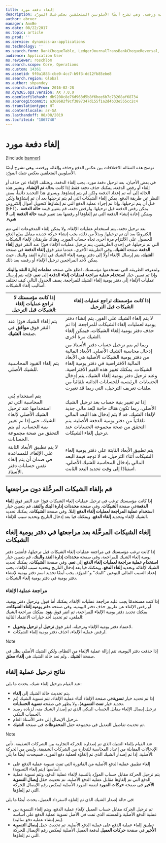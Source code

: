```yaml
---
title: إلغاء دفعة مورد
description: توضح هذه المقالة الاختلافات بين عكس الدفع وحذفه وإلغائه ورفضه. وهي تشرح أيضًا الأسلوبين المتعلقين بعكس شيك المورّد.
author: abruer
manager: AnnBe
ms.date: 08/22/2017
ms.topic: article
ms.prod: ''
ms.service: dynamics-ax-applications
ms.technology: ''
ms.search.form: BankChequeTable, LedgerJournalTransBankChequeReversal, LedgerJournalTransVendPaym
audience: Application User
ms.reviewer: roschlom
ms.search.scope: Core, Operations
ms.custom: 14361
ms.assetid: 9f0a1883-cbe0-4cc7-b9f3-dd12fb85ebe8
ms.search.region: Global
ms.author: shpandey
ms.search.validFrom: 2016-02-28
ms.dyn365.ops.version: AX 7.0.0
ms.openlocfilehash: db9208c8e76d963d5b8f6bee6b7c73268af68734
ms.sourcegitcommit: a368682f9cf3897347d155f1a2d4b33e555cc2c4
ms.translationtype: HT
ms.contentlocale: ar-SA
ms.lasthandoff: 08/08/2019
ms.locfileid: "1867740"
---
```

# <a name="reverse-a-vendor-payment"></a>إلغاء دفعة مورد

[!include [banner](../includes/banner.md)]

توضح هذه المقالة الاختلافات بين عكس الدفع وحذفه وإلغائه ورفضه. وهي تشرح أيضًا الأسلوبين المتعلقين بعكس شيك المورّد. 

في بعض الأحيان، بعد ترحيل دفعة مورد، يجب إلغاء الدفعة. ويختلف الإلغاء عن حذف أو إلغاء أو رفض الدفعة. يمكنك حذف دفعة فقط إذا كانت بحالة **تم الإنشاء**. ‏‫وتشير هذه الحالة إلى أنه تم إعداد الدفعة ولكن لم يتم إنشاؤها. ويسري هذا التحديد دائماً، بغض النظر عن طريقة الدفع.‬ يمكن إلغاء الشيكات التي لم يتم ترحيلها بعد أن تم إنشاؤها ولكن قبل أن يتم ترحيلها. وإذا تم إجراء عملية الدفع التي تم إنشاؤها كتحويل أموال إلكتروني (EFT)، يمكن رفض الدفعة قبل ترحيلها.‬ ‏‫ولرفض دفعة، قم بتغيير قيمة **حالة الدفعة**. ويمكن إعادة إنشاء الدفعة التي تم إلغاؤها أو رفضها بعد تغيير قيمة **حالة الدفعة** إلى **لا شيء**. 

بعد ترحيل دفعة، يتم استخدام عمليات الإلغاء. ولا يمكن إلغاء المدفوعات التي تتم إلكترونيًا بعد أن تم ترحيلها.‬ وبدلاً من ذلك، يجب إنشاء حركة جديدة مقابل مبلغ الدفع للحصول على الالتزام مرة أخرى تجاه حساب المورد. وهناك طريقتان لإلغاء الشيكات التي تم ترحيلها. في إحدى الطريقتين، يتم ترحيل عمليات الإلغاء فورًا عند النقر فوق **إلغاء الدفعة** صفحة **الشيك**. وفي الطريقة الأخرى، عندما تنقر فوق **إلغاء الدفعة** في صفحة **الشيك**، يتم إرسال الإلغاء أولًا إلى دفتر يومية إلغاء الشيك في إدارة النقد والبنك، حيث يمكن لأحد المراجعين ترحيل الإلغاء أو رفضه بعد ذلك. 

ولمعرفة الطريقة التي تستخدمها مؤسستك، اطلع على صفحة **معلمات إدارة النقد والبنك**. وإذا تم تعيين خيار **استخدام عملية مراجعة لعمليات إلغاء الدفعة** إلى **نعم**، فإنه يتم إرسال عمليات الإلغاء إلى دفتر يومية إلغاء الشيك للمراجعة. يصف الجدول التالي كيف تختلف أساليب إلغاء الشيكات.

| إذا كانت مؤسستك لا تراجع عمليات إلغاء الشيكات قبل الترحيل:                                                                                                                                  | إذا كانت مؤسستك تراجع عمليات إلغاء الشيكات قبل الترحيل                                                                                                                                                                                                                                                                                                                                                                     |
|-----------------------------------------------------------------------------------------------------------------------------------------------------------------------------------------------------|---------------------------------------------------------------------------------------------------------------------------------------------------------------------------------------------------------------------------------------------------------------------------------------------------------------------------------------------------------------------------------------------------------------------------------|
| يتم إلغاء الشيك فورًا عند النقر فوق **موافق** في صفحة **الشيك**.                                                                                                                      | لا يتم إلغاء الشيك على الفور. يتم إنشاء دفتر يومية لعمليات إلغاء الشيكات للمراجعة. إذا تم حذف دفتر يومية إلغاء الشيكات، فيمكن إلغاء الشيك مرة أخرى.                                                                                                                                                                                                                                                                |
| يتم إلغاء القيود المحاسبية للشيك الأصلي.                                                                                                                                         | ربما لم يتم ترحيل حساب دفتر الأستاذ من إدخال محاسبة الشيك الأصلي. الأبعاد المالية من دفتر يومية الشيكات الأصلية هي الأبعاد المالية الافتراضية في دفتر يومية إلغاء الشيكات. يمكنك تغيير هذه القيم الافتراضية. وعند ترحيل دفتر يومية إلغاء الشيك، يتم إدخال الحسابات الرئيسية للحسابات الدائنة تلقائياً من ملفات تعريف الترحيل، التي ربما قد تغيرت. |
| يتم استخدام بُنى المحاسبة التي تم استخدامها عند ترحيل الشيك الأصلي لإلغاء الشيك، حتى إذا تم تغيير بنية الحساب. لم يتم التحقق من صحة مجموعة الحسابات. | إذا تم تغيير بنية حساب بعد ترحيل الشيك الأصلي، ربما تكون هناك حاجة لبُعد مالي جديد لإلغاء الشيك. قد لا يتم إدخال هذا البعد المالي تلقائياً من دفتر يومية الدفعة الأصلية. يتم التحقق من صحة مجموعة الحسابات عند ترحيل إلغاء الشيكات.                                                                                                        |
| لا يتم تطبيق الأبعاد الثابتة على الإلغاء، للمساعدة في ضمان أن يتم إلغاء نفس حسابات دفتر الأستاذ.                                                                                      | يتم تطبيق الأبعاد الثابتة على دفتر يومية إلغاء الشيكات أثناء الترحيل. قد لا توجد قيمة البعد المالي بإدخال المحاسبة للشيك الأصلي، استنادًا إلى وقت تحديد البعد الثابت.                                                                                                                                                                                                     |

## <a name="reverse-posted-checks-without-reviewing-them"></a>قم بإلغاء الشيكات المرحَّلة دون مراجعتها
إذا كانت مؤسستك ترغب في ترحيل عمليات إلغاء الشيكات فورًا عند النقر فوق **إلغاء الدفعة**في صفحة **الشيكات**. وفي صفحة **محددات إدارة البنك والنقد**، قم بتعيين خيار **استخدام عملية المراجعة لعمليات إلغاء الدفع‬** إلى**لا**. وفي صفحة **الشيكات**، يمكنك تحديد الشيك لإلغاء وتحديد **إلغاء الدفع**. ويمكنك فيا بعد إدخال التاريخ وتحديد سبب للإلغاء.

## <a name="reverse-posted-checks-after-they-are-reviewed-in-the-check-reversal-journal"></a>إلغاء الشيكات المرحَّلة بعد مراجعتها في دفتر يومية إلغاء الشيكات
إذا كانت ترغب مؤسستك في مراجعة عمليات إلغاء الشيكات قبل ترحيلها، فأنشئ دفتر يومية إلغاء الشيك للمراجعة، وفي صفحة **محددات إدارة النقد والبنك**، قم بتعيين خيار **استخدام عملية مراجعة لعمليات إلغاء الدفع** إلى **نعم**. وفي صفحة **الشيكات**، يمكنك تحديد الشيك لإلغائه وتحديد **إلغاء الدفع**. ويمكنك فيا بعد إدخال التاريخ وتحديد سبب للإلغاء. يجب إعداد السبب المالي للنوعين "البنك" و"المورّد. يجب أيضًا تحديد اسم دفتر يومية لإنشاء دفتر يومية في دفتر يومية إلغاء الشيكات.

### <a name="review-a-reversal"></a>مراجعة عملية الإلغاء

إذا كنت مستخدمًا يجب عليه مراجعة عمليات الإلغاء، يمكنك أما قبول وترحيل دفتر يومية، أو رفض الإلغاء عن طريق حذف دفتر اليومية. وفي صفحة **دفتر يومية إلغاء الشيكات**، يمكنك تحديد دفتر يومية الإلغاء للمراجعة، ثم انقر فوق **بنود**. يمكنك مراجعة الشيك الملغي، ثم تحديد أحد خيارات الاعتماد التالية:

-   لاعتماد دفتر يومية الإلغاء وترحيله، انقر فوق **ترحيل** أو **ترحيل وتحويل**.
-   لرفض عملية الإلغاء، احذف دفتر يومية إلغاء الشيكات.

> [!NOTE]
> إذا حذفت دفتر اليومية، تتم إزالة عملية الإلغاء من النظام، ولكن الشيك الأصلي يظل في صفحة **الشيك** . ولم تعد حالة الشيك هي **إلغاء معلق**.

## <a name="results-of-posting-a-reversal"></a>نتائج ترحيل عملية إلغاء
عند القيام بترحيل إلغاء شيك، يحدث ما يلي:

-   يتم تحديث حالة الشيك إلى **إلغاء**.
-   إذا تم تحديد خيار **تسوية**في صفحة الإلغاء أثناء عملية الإلغاء، تتم تسوية الشيك (تم تحديد خيار **تمت التسوية**)، ولا يظهر في صفحة **تسوية الحسابات**.
-   ترحيل إيصال الإلغاء مقابل الحساب البنكي الذي تم إصدار الشيك منه، لزيادة رصيد الحساب البنكي.
-   ترحيل الإيصال إلى دفتر الأستاذ العام.
-   تم تحديث تفاصيل التعديل في مجموعة حقل **المحفوظات** في صفحة **الشيك**.

> [!NOTE] 
> عند القيام بإلغاء الشيك الذي تم إصداره للحركة التجارية بين الشركات الشقيقة، تأتي الإدخالات المقابلة من إعداد المحاسبة للتجارة بين الشركات الشقيقة، وليس من الحركة الأصلية. إذا تم إصدار الشيك الذي تم إلغاؤه لعملية دفع المورد، فسيحدث أيضًا ما يلي:

-   إلغاء تطبيق عملية الدفع الأصلية من الفاتورة التي تمت تسوية عملية الدفع على أساسها (يتم إلغاء التسوية).
-   يتم ترحيل الحركة مقابل حساب المورِّد بالنسبة لإلغاء عملية الدفع، وتتم تسوية عملية الدفع التي تم إلغاؤها مقابل عملية الدفع الأصلية. تم تحديث حقل **إيصال التسوية الأخير** في صفحة **حركات المورد** لنفقة المورد الأصلية ليعكس رقم الإيصال للحركة التي تم إلغاؤها.

في حالة إصدار الشيك الذي تم إلغاؤه لاسترداد العميل، يحدث أيضًا ما يلي:

-   تم ترحيل الحركة مقابل حساب العميل لإلغاء عملية الدفع، ويتم إلغاء التسوية بين عملية الدفع الأصلية والمستند الذي تمت في الأصل تسوية عملية الدفع على أساسه (يتم إنشاء عملية دفع سالبة).
-   تطبيق إلغاء عملية الدفع على عملية الدفع الأصلية. تم تحديث حقل **إيصال التسوية الأخير** في صفحة **حركات العميل** لدفعة العميل الأصلية ليعكس رقم الإيصال للحركة التي تم إلغاؤها.




